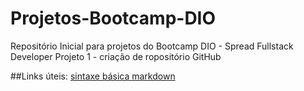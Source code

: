 # Projetos-Bootcamp-DIO
Repositório Inicial para projetos do Bootcamp DIO - Spread Fullstack Developer
Projeto 1 - criação de ropositório GitHub

##Links úteis:
[sintaxe básica markdown](https://www.markdownguide.org/basic-syntax/)
